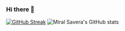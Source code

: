 ### Hi there 👋

[![GitHub Streak](https://github-readme-streak-stats.herokuapp.com?user=Miral-Savera&theme=dark)](https://git.io/streak-stats)  ![Miral Savera's GitHub stats](https://github-readme-stats.vercel.app/api?username=Miral-Savera&theme=buefy&show_icons=true) 

<!--
**Miral-Savera/Miral-Savera** is a ✨ _special_ ✨ repository because its `README.md` (this file) appears on your GitHub profile.

Here are some ideas to get you started:

- 🔭 I’m currently working on ...
- 🌱 I’m currently learning ...
- 👯 I’m looking to collaborate on ...
- 🤔 I’m looking for help with ...
- 💬 Ask me about ...
- 📫 How to reach me: ...
- 😄 Pronouns: ...
- ⚡ Fun fact: ...
-->
